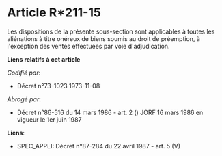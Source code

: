 # Article R*211-15

Les dispositions de la présente sous-section sont applicables à toutes les aliénations à titre onéreux de biens soumis au
droit de préemption, à l'exception des ventes effectuées par voie d'adjudication.

**Liens relatifs à cet article**

_Codifié par_:

  - Décret n°73-1023 1973-11-08

_Abrogé par_:

  - Décret n°86-516 du 14 mars 1986 - art. 2 () JORF 16 mars 1986 en vigueur le 1er   juin 1987

**Liens**:

  - SPEC_APPLI: Décret n°87-284 du 22 avril 1987 - art. 5 (V)
